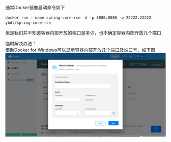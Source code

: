 通常Docker镜像启动命令如下
```
docker run --name spring-core-rce -d -p 8080:8080 -p 22222:22222 ybdt/spring-core-rce
```
但是我们并不知道容器内部开放的端口是多少，也不确定容器内部开放几个端口

临时解决办法：  
借助Docker for Windows可以显示容器内部开放几个端口及端口号，如下图  
![image](./image/01.png)  